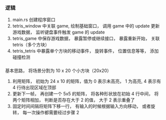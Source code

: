 ### 逻辑

1. main.rs 创建程序窗口
2. tetris_window 中关联 game, 绘制基础窗口， 调用 game 中的 update 更新游戏数据， 监听键盘事件触发 game 的 update
3. tetris_game 中保存游戏数据， 暴露暂停或继续接口， 暴露重新开始， 关联 tetris（多个方块）
4. tetris_tetris 中暴露单个方块的移动事件， 旋转事件， 位置信息等等， 添加碰撞检测

###

基本思路， 将场景分割为 10 x 20 个小方块（20x20）

1. 利用矩阵， 初始为 24 x 10 的矩阵，值为 0 表示未高亮， 1 为高亮, 4 表示有 4 行待出现区域在顶部
2. 更新下一帧， 再创建一个 5x5 的矩阵， 将各种形状放在初始 4 行中间， 将两个矩阵相加， 判断是否存在大于 2 的值， 大于 2 表示重叠了
3. 固定时间间隔将矩阵下移一行， 有输入的时候根据输入方向移动， 或者旋转， 每一次操作都需要经过步骤 2
